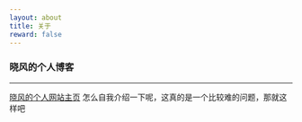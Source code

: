 ```yaml
---
layout: about
title: 关于
reward: false
---
```


### 晓风的个人博客

---

[晓风的个人网站主页]
怎么自我介绍一下呢，这真的是一个比较难的问题，那就这样吧

[晓风的个人网站主页]: https://liuz.xyz
